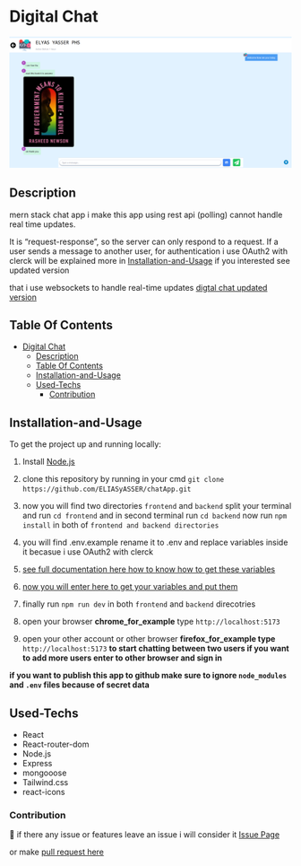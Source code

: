 # Digital Chat
![Digital Chat ](./ex.png)
## Description
mern stack chat app   i make this app using rest api (polling) cannot handle real time updates.

It is “request-response”, so the server can only respond to a request. If a user sends a message to another user,
for authentication i use OAuth2 with clerck will be explained more in [Installation-and-Usage](#Installation-and-Usage)  if you interested see updated  version 

that i use websockets to handle real-time updates [digtal chat updated version](#chatting)    

## Table Of Contents
- [Digital Chat](#digital-chat)
  - [Description](#description)
  - [Table Of Contents](#table-of-contents)
  - [Installation-and-Usage](#installation-and-usage)
  - [Used-Techs](#used-techs)
    - [Contribution](#contribution)
## Installation-and-Usage
To get the project up and running locally:
1. Install [Node.js](https://nodejs.org/en/)

2. clone this repository by running in your cmd `git clone https://github.com/ELIASyASSER/chatApp.git`
  
4. now you will find two directories `frontend` and `backend` split your terminal and run `cd frontend` and in  second terminal run `cd backend` now run `npm install` in both of `frontend and backend directories`

5. you will find .env.example rename it to .env and replace variables inside it becasue i use OAuth2 with clerck

6. [see full documentation here how to know how to get these variables](https://clerk.com/blog/oauth2-react-user-authorization#get-your-google-client-id-and-secret) 

7. [now you will enter here to get your variables and put them](https://console.cloud.google.com/cloud-resource-manager)

8. finally run `npm run dev` in both `frontend` and `backend` direcotries

9. open your browser  **chrome_for_example** type `http://localhost:5173`

10. open your other account or other browser  **firefox_for_example type** `http://localhost:5173` **to start chatting between two users if you want to add more users enter to other browser and sign in** 

**if you want to publish this app to  github make sure to ignore `node_modules` and `.env` files because of secret data**   
## Used-Techs 
- React
- React-router-dom
- Node.js
- Express
- mongooose
- Tailwind.css
- react-icons
  
### Contribution
🤝
if there any issue or features leave an issue i will consider it [Issue Page]([issues/](https://github.com/ELIASyASSER/chatApp/issues))

or make [pull request here ](https://github.com/ELIASyASSER/chatApp/pulls)
